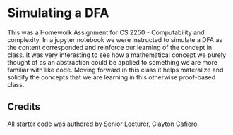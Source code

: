 # Simulating a DFA
This was a Homework Assignment for CS 2250 - Computability and complexity. In a jupyter notebook we were instructed to simulate a DFA as the content corresponded and reinforce our learning of the concept in class.
It was very interesting to see how a mathematical concept we purely thought of as an abstraction could be applied to something we are more familiar with like code. Moving forward in this class it helps materalize and solidify the concepts that we are learning in this otherwise proof-based class.

## Credits
All starter code was authored by Senior Lecturer, Clayton Cafiero.
